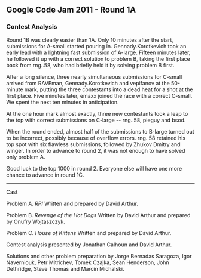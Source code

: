 Google Code Jam 2011 - Round 1A
---

### Contest Analysis

Round 1B was clearly easier than 1A. Only 10 minutes after the start, submissions for A-small started pouring in. Gennady.Korotkevich took an early lead with a lightning fast submission of A-large. Fifteen minutes later, he followed it up with a correct solution to problem B, taking the first place back from rng..58, who had briefly held it by solving problem B first.

After a long silence, three nearly simultaneous submissions for C-small arrived from RAVEman, Gennady.Korotkevich and vepifanov at the 50-minute mark, putting the three contestants into a dead heat for a shot at the first place. Five minutes later, emaxx joined the race with a correct C-small. We spent the next ten minutes in anticipation.

At the one hour mark almost exactly, three new contestants took a leap to the top with correct submissions on C-large -- rng..58, pieguy and bsod.

When the round ended, almost half of the submissions to B-large turned out to be incorrect, possibly because of overflow errors. rng..58 retained his top spot with six flawless submissions, followed by Zhukov Dmitry and winger. In order to advance to round 2, it was not enough to have solved only problem A.

Good luck to the top 1000 in round 2. Everyone else will have one more chance to advance in round 1C.

----------

Cast

Problem A.  _RPI_  Written and prepared by David Arthur.

Problem B.  _Revenge of the Hot Dogs_  Written by David Arthur and prepared by Onufry Wojtaszczyk.

Problem C.  _House of Kittens_  Written and prepared by David Arthur.

Contest analysis presented by Jonathan Calhoun and David Arthur.

Solutions and other problem preparation by Jorge Bernadas Saragoza, Igor Naverniouk, Petr Mitrichev, Tomek Czajka, Sean Henderson, John Dethridge, Steve Thomas and Marcin Michalski.

